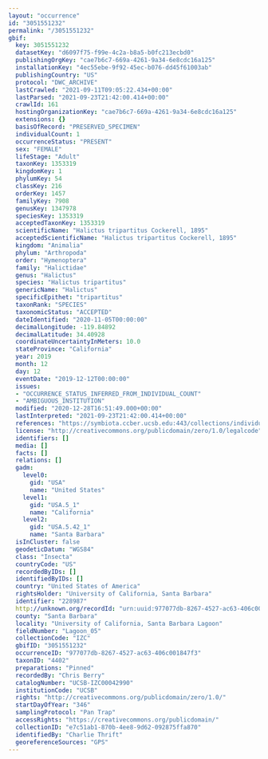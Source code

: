 ```yaml
---
layout: "occurrence"
id: "3051551232"
permalink: "/3051551232"
gbif:
  key: 3051551232
  datasetKey: "d6097f75-f99e-4c2a-b8a5-b0fc213ecbd0"
  publishingOrgKey: "cae7b6c7-669a-4261-9a34-6e8cdc16a125"
  installationKey: "4ec55ebe-9f92-45ec-b076-dd45f61003ab"
  publishingCountry: "US"
  protocol: "DWC_ARCHIVE"
  lastCrawled: "2021-09-11T09:05:22.434+00:00"
  lastParsed: "2021-09-23T21:42:00.414+00:00"
  crawlId: 161
  hostingOrganizationKey: "cae7b6c7-669a-4261-9a34-6e8cdc16a125"
  extensions: {}
  basisOfRecord: "PRESERVED_SPECIMEN"
  individualCount: 1
  occurrenceStatus: "PRESENT"
  sex: "FEMALE"
  lifeStage: "Adult"
  taxonKey: 1353319
  kingdomKey: 1
  phylumKey: 54
  classKey: 216
  orderKey: 1457
  familyKey: 7908
  genusKey: 1347978
  speciesKey: 1353319
  acceptedTaxonKey: 1353319
  scientificName: "Halictus tripartitus Cockerell, 1895"
  acceptedScientificName: "Halictus tripartitus Cockerell, 1895"
  kingdom: "Animalia"
  phylum: "Arthropoda"
  order: "Hymenoptera"
  family: "Halictidae"
  genus: "Halictus"
  species: "Halictus tripartitus"
  genericName: "Halictus"
  specificEpithet: "tripartitus"
  taxonRank: "SPECIES"
  taxonomicStatus: "ACCEPTED"
  dateIdentified: "2020-11-05T00:00:00"
  decimalLongitude: -119.84892
  decimalLatitude: 34.40928
  coordinateUncertaintyInMeters: 10.0
  stateProvince: "California"
  year: 2019
  month: 12
  day: 12
  eventDate: "2019-12-12T00:00:00"
  issues:
  - "OCCURRENCE_STATUS_INFERRED_FROM_INDIVIDUAL_COUNT"
  - "AMBIGUOUS_INSTITUTION"
  modified: "2020-12-28T16:51:49.000+00:00"
  lastInterpreted: "2021-09-23T21:42:00.414+00:00"
  references: "https://symbiota.ccber.ucsb.edu:443/collections/individual/index.php?occid=228987"
  license: "http://creativecommons.org/publicdomain/zero/1.0/legalcode"
  identifiers: []
  media: []
  facts: []
  relations: []
  gadm:
    level0:
      gid: "USA"
      name: "United States"
    level1:
      gid: "USA.5_1"
      name: "California"
    level2:
      gid: "USA.5.42_1"
      name: "Santa Barbara"
  isInCluster: false
  geodeticDatum: "WGS84"
  class: "Insecta"
  countryCode: "US"
  recordedByIDs: []
  identifiedByIDs: []
  country: "United States of America"
  rightsHolder: "University of California, Santa Barbara"
  identifier: "228987"
  http://unknown.org/recordId: "urn:uuid:977077db-8267-4527-ac63-406c001847f3"
  county: "Santa Barbara"
  locality: "University of California, Santa Barbara Lagoon"
  fieldNumber: "Lagoon_05"
  collectionCode: "IZC"
  gbifID: "3051551232"
  occurrenceID: "977077db-8267-4527-ac63-406c001847f3"
  taxonID: "4402"
  preparations: "Pinned"
  recordedBy: "Chris Berry"
  catalogNumber: "UCSB-IZC00042990"
  institutionCode: "UCSB"
  rights: "http://creativecommons.org/publicdomain/zero/1.0/"
  startDayOfYear: "346"
  samplingProtocol: "Pan Trap"
  accessRights: "https://creativecommons.org/publicdomain/"
  collectionID: "e7c51ab1-870b-4ee8-9d62-092875ffa870"
  identifiedBy: "Charlie Thrift"
  georeferenceSources: "GPS"
---
```

